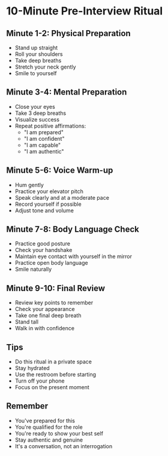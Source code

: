 # 10-Minute Pre-Interview Ritual

## Minute 1-2: Physical Preparation
- Stand up straight
- Roll your shoulders
- Take deep breaths
- Stretch your neck gently
- Smile to yourself

## Minute 3-4: Mental Preparation
- Close your eyes
- Take 3 deep breaths
- Visualize success
- Repeat positive affirmations:
  - "I am prepared"
  - "I am confident"
  - "I am capable"
  - "I am authentic"

## Minute 5-6: Voice Warm-up
- Hum gently
- Practice your elevator pitch
- Speak clearly and at a moderate pace
- Record yourself if possible
- Adjust tone and volume

## Minute 7-8: Body Language Check
- Practice good posture
- Check your handshake
- Maintain eye contact with yourself in the mirror
- Practice open body language
- Smile naturally

## Minute 9-10: Final Review
- Review key points to remember
- Check your appearance
- Take one final deep breath
- Stand tall
- Walk in with confidence

## Tips
- Do this ritual in a private space
- Stay hydrated
- Use the restroom before starting
- Turn off your phone
- Focus on the present moment

## Remember
- You've prepared for this
- You're qualified for the role
- You're ready to show your best self
- Stay authentic and genuine
- It's a conversation, not an interrogation 